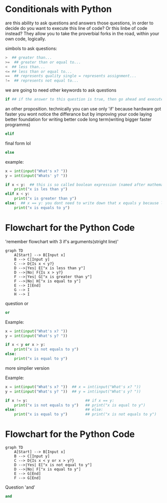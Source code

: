 # Conditionals with Python

are this ability to ask questions and answers those questions, in order to decide do you want to execute this line of code? Or this linbe of code instead?
They allow you to take the proverbial forks in the road, within your own code, logically.

simbols to ask questions:
```python
>  ## greater than...
>=  ## greater than or equal to...
<  ## less than...
<= ## less than or equal to...
==  ## represents quality single = represents assignment...
!=  ## represents not equal to...
```
we are going to need other keywords to ask questions
```python
if ## if the answer to this question is true, then go ahead and execute this code for me.
```
an other proposition. technically you can use only 'if' because hardware got faster you wont notice the differance but by improving your code laying better foundation for writing better code long term(writing bigger faster programms)
```python
elif  
```
final form lol
```python
else
```

example:
```python
x = int(input("What's x? "))
y = int(input("Whats' y? "))

if x < y:  ## this is so called boolean expression (named after mathematician Bool)
    print("x is les than y") 
elif x < y:
    print("x is greater than y")
else:  ## x == y: you dont need to write down that x equals y because logically if first two false than x is equals to y.
    print("x is equals to y")
```
# Flowchart for the Python Code
'remember flowchart with 3 if's arguments(stright line)'

```mermaid
graph TD
    A[Start] --> B[Input x]
    B --> C[Input y]
    C --> D{Is x < y?}
    D -->|Yes| E["x is less than y"]
    D -->|No| F{Is x > y?}
    F -->|Yes| G["x is greater than y"]
    F -->|No| H["x is equal to y"]
    E --> I[End]
    G --> I
    H --> I
```

question or
```python
or
```
Example:
```python
x = int(input("What's x? "))
y = int(input("What's y? "))

if x < y or x > y:
    print("x is not equals to y")
else:
    print("x is equal to y")
```

more simplier version

Example:
```python                     ## second version
x = int(input("What's x? "))  ## x = int(input("What's x? "))
y = int(input("What's y? "))  ## y = int(input("What's y? "))

if x != y:                          ## if x == y:
    print("x is not equals to y")   ## print("x is equal to y")
else:                               ## else:
    print("x is equal to y")        ## print("x is not equals to y")
```

# Flowchart for the Python Code

```mermaid
graph TD
    A[Start] --> B[Input x]
    B --> C[Input y]
    C --> D{Is x < y or x > y?}
    D -->|Yes| E["x is not equal to y"]
    D -->|No| F["x is equal to y"]
    E --> G[End]
    F --> G[End]
```
Question 'and'

```python
and
```
